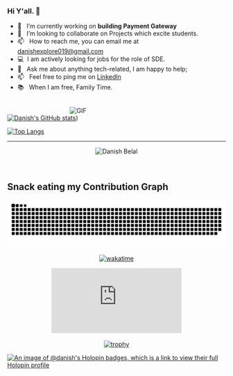 ### Hi Y'all. 👋

- 🔭 &nbsp; I’m currently working on **building Payment Gateway**
- 🤝 &nbsp;  I’m looking to collaborate on Projects which excite students.
- 📫 &nbsp; How to reach me, you can email me at danishexplore019@gmail.com
- 💻 &nbsp;I am actively looking for jobs for the role of SDE.
- 💬 &nbsp; Ask me about anything tech-related, I am happy to help;
- 📫 &nbsp; Feel free to ping me on <a href="https://www.linkedin.com/in/danish-belal/" target="_blank">LinkedIn</a>
- 📚 &nbsp; When I am free, Family Time. 
<br>

<img align="right" alt="GIF" src="https://raw.githubusercontent.com/rahul-jha98/rahul-jha98/main/techstack.gif" width="360px"/>

[![Danish's GitHub stats](https://github-readme-stats.vercel.app/api?username=Danish-Belal&count_private=true&show_icons=true&theme=radical)](https://github.com/Danish-Belal))
 
[![Top Langs](https://github-readme-stats.vercel.app/api/top-langs/?username=Danish-Belal&layout=compact)](https://github.com/anuraghazra/github-readme-stats)


<hr>
<p align="center"> <img src="https://komarev.com/ghpvc/?username=Danish-Belal&style=plastic&label=PROFILE+VIEWS" alt="Danish Belal" /> </p>

<br>


## Snack eating my Contribution Graph
![snake gif](https://github.com/Danish-Belal/Danish-Belal/blob/output/github-snake-dark.svg)



<!-- ### 📊 Github Stats -->

<div align="center">

[![wakatime](https://wakatime.com/badge/user/018e1a00-e917-47e4-ab12-f74f7fda5481/project/018e1dd3-cfd0-4f2e-8f12-e3efd6960e8f.svg)](https://wakatime.com/badge/user/018e1a00-e917-47e4-ab12-f74f7fda5481/project/018e1dd3-cfd0-4f2e-8f12-e3efd6960e8f)

<figure><embed src="https://wakatime.com/share/@018e1a00-e917-47e4-ab12-f74f7fda5481/6d226285-f78f-4db3-8e5a-9e68cb1d86b2.svg"></embed></figure>

[![trophy](https://github-profile-trophy.vercel.app/?username=Danish-Belal&theme=onedark&row=1&column=7)](https://github.com/ryo-ma/github-profile-trophy)

 </div>


[![An image of @danish's Holopin badges, which is a link to view their full Holopin profile](https://holopin.me/danish)](https://holopin.io/@danish)
